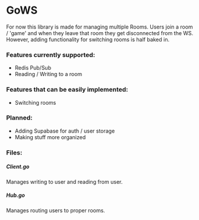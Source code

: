 # GoWS

For now this library is made for managing multiple Rooms. Users join a room / 'game' and when they leave that room they get disconnected from the WS. However, adding functionality for switching rooms is half baked in.

### Features currently supported:
- Redis Pub/Sub
- Reading / Writing to a room

### Features that can be easily implemented:
- Switching rooms

### Planned:
- Adding Supabase for auth / user storage
- Making stuff more organized

### Files:

##### Client.go
Manages writing to user and reading from user.

##### Hub.go
Manages routing users to proper rooms.